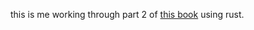 this is me working through part 2 of [this book](http://craftinginterpreters.com/contents.html) using rust.